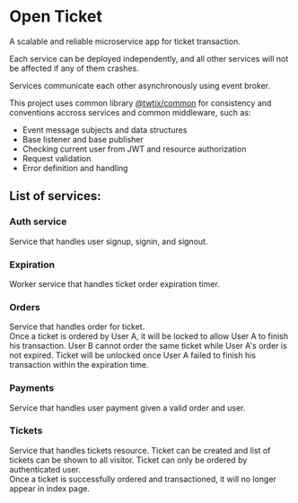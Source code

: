 # Open Ticket

A scalable and reliable microservice app for ticket transaction.

Each service can be deployed independently, and all other services will not be affected if any of them crashes.

Services communicate each other asynchronously using event broker.

This project uses common library [@twtix/common](https://www.npmjs.com/package/@twtix/common) for consistency and conventions accross services and common middleware, such as:

- Event message subjects and data structures
- Base listener and base publisher
- Checking current user from JWT and resource authorization
- Request validation
- Error definition and handling

## List of services:

### Auth service

Service that handles user signup, signin, and signout.

### Expiration

Worker service that handles ticket order expiration timer.

### Orders

Service that handles order for ticket.  
Once a ticket is ordered by User A, it will be locked to allow User A to finish his transaction. User B cannot order the same ticket while User A's order is not expired. Ticket will be unlocked once User A failed to finish his transaction within the expiration time.

### Payments

Service that handles user payment given a valid order and user.

### Tickets

Service that handles tickets resource. Ticket can be created and list of tickets can be shown to all visitor.
Ticket can only be ordered by authenticated user.  
Once a ticket is successfully ordered and transactioned, it will no longer appear in index page.
